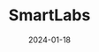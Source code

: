 ---  
layout: startup_page  
title: "SmartLabs"  
id: "smartlabs.com"  
permalink: "/smartlabssmartlabs.com01182024/"  
website: "https://www.smartlabs.com/"  
funding_round: "Series C"  
funding_amount: "$48M"  
investors: "ArrowMark Partners, Winslow Capital Management, Conversion Venture Capital (CVC2)"  
about: "SmartLabs provides flexible laboratory infrastructure and resourcing solutions for the life sciences industry. They offer fully resourced lab environments with multifunctional spaces, allowing companies to scale and adapt their research and development efforts efficiently, saving significant time and capital compared to traditional methods."  
markets: "Life Sciences, Biotech, Biopharma, Biotechnology Research"  
hq: "Boston, Massachusetts, United States"  
founded_year: "2015"  
linkedin: "https://www.linkedin.com/company/joinsmartlabs"  
twitter: "https://twitter.com/joinsmartlabs"  
instagram: ""  
facebook: "https://www.facebook.com/joinsmartlabs"  
crunchbase: "https://www.crunchbase.com/organization/smartlabs-27b3"  
pitchbook: ""  

date_display: "18-Jan-2024"  
date: "2024-01-18"

# SEO Optimization  
meta_title: "SmartLabs - Series C Funding ($48M)"  
meta_description: "SmartLabs, SmartLabs provides flexible laboratory infrastructure and resourcing solutions for the life sciences industry. They offer fully resourced lab environm..."  
meta_keywords: "SmartLabs, Life Sciences, Biotech, Biopharma, Biotechnology Research, Series C funding"  
canonical_url: "https://startup.projectstartups.com/smartlabssmartlabs.com01182024/"  
---